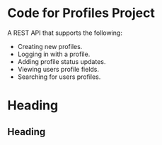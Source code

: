 # Code for Profiles Project #

A REST API that supports the following:
 * Creating new profiles.
 * Logging in with a profile.
 * Adding profile status updates.
 * Viewing users profile fields.
 * Searching for users profiles.


# Heading


## Heading
